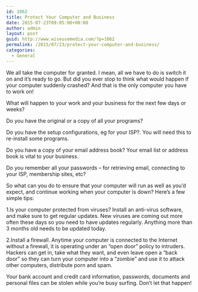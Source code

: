 ```yaml
---
id: 1062
title: Protect Your Computer and Business
date: 2015-07-23T09:05:00+00:00
author: admin
layout: post
guid: http://www.wiseusemedia.com/?p=1062
permalink: /2015/07/23/protect-your-computer-and-business/
categories:
  - General
---
```

We all take the computer for granted. I mean, all we have to do is switch it on and it&#8217;s ready to go. But did you ever stop to think what would happen if your computer suddenly crashed? And that is the only computer you have to work on!

What will happen to your work and your business for the next few days or weeks?

Do you have the original or a copy of all your programs?

Do you have the setup configurations, eg for your ISP?. You will need this to re-install some programs.

Do you have a copy of your email address book? Your email list or address book is vital to your business.

Do you remember all your passwords &#8211; for retrieving email, connecting to your ISP, membership sites, etc?

So what can you do to ensure that your computer will run as well as you&#8217;d expect, and continue working when your computer is down? Here&#8217;s a few simple tips:

1.Is your computer protected from viruses? Install an anti-virus software, and make sure to get regular updates. New viruses are coming out more often these days so you need to have updates regularly. Anything more than 3 months old needs to be updated today.

2.Install a firewall. Anytime your computer is connected to the Internet without a firewall, it is operating under an &#8220;open door&#8221; policy to intruders. Hackers can get in, take what they want, and even leave open a &#8220;back door&#8221; so they can turn your computer into a &#8220;zombie&#8221; and use it to attack other computers, distribute porn and spam.

Your bank account and credit card information, passwords, documents and personal files can be stolen while you&#8217;re busy surfing. Don&#8217;t let that happen!